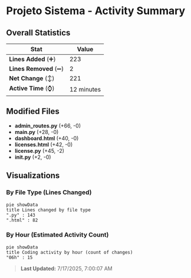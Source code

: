 # Projeto Sistema - Activity Summary 

## Overall Statistics

| Stat                   | Value                                                             |
| ---------------------- | ----------------------------------------------------------------- |
| **Lines Added** (➕)   | 223                                          |
| **Lines Removed** (➖) | 2                                        |
| **Net Change** (↕)    | 221                |
| **Active Time** (⌚)   | 12 minutes |


## Modified Files
- **admin_routes.py** (+66, -0)
- **main.py** (+28, -0)
- **dashboard.html** (+40, -0)
- **licenses.html** (+42, -0)
- **license.py** (+45, -2)
- **__init__.py** (+2, -0)

## Visualizations

### By File Type (Lines Changed)

```mermaid
pie showData
title Lines changed by file type
".py" : 143
".html" : 82
```

### By Hour (Estimated Activity Count)

```mermaid
pie showData
title Coding activity by hour (count of changes)
"06h" : 15
```


> **Last Updated:** 7/17/2025, 7:00:07 AM